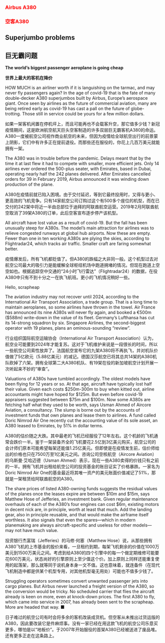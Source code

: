 ### <font color='red'>Airbus A380</font>
### <font color='red'>空客A380</font>
## Superjumbo problems 
## 巨无霸问题 
**The world’s biggest passenger aeroplane is going cheap** 

**世界上最大的客机在降价** 

HOW MUCH is an airliner worth if it is languishing on the tarmac, and may never fly passengers again? In the age of covid-19 that is the fate of many double-decker A380 superjumbos built by Airbus, Europe’s aerospace giant. Once seen by airlines as the future of commercial aviation, many are being retired early as covid-19 has cast a pall on the future of globe-trotting. Those still in service could be yours for a few million dollars.

如果一架客机闲置在停机坪上，而且可能再也不会载客升空，那它值多少钱？新冠疫情期间，这是欧洲航空航天巨头空客制造的许多双层巨无霸客机A380的命运。A380一度被航空公司视作商业航空的未来，但因为疫情给全球航空出行的前景蒙上阴影，它们中有许多正在提前退役。而那些还在服役的，你花上几百万美元就能拥有一架。

The A380 was in trouble before the pandemic. Delays meant that by the time it at last flew it had to compete with smaller, more efficient jets. Only 14 airlines ever ordered the 500-plus seater, with Emirates, based in Dubai, operating nearly half the 242 planes delivered. After Emirates cancelled orders for 39 in February 2019, Airbus announced it was winding down production of the plane.

A380在疫情前就已陷入困境。由于交付延迟，等到它最终投用时，又得与更小、更高效的飞机竞争。只有14家航空公司订购过这个有500多个座位的机型，而在已交付的242架中将近一半由总部位于迪拜的阿联酋航空运营。2019年2月阿联酋航空取消了39架A380的订单，此后空客宣布逐步停产该机型。

All aircraft have lost value as a result of covid-19. But the fall has been unusually steep for A380s. The model’s main attraction for airlines was to relieve congested runways at global hub airports. Now these are empty. Fewer than one in ten working A380s are plying the skies, according to Flightradar24, which tracks air traffic. Smaller craft are faring somewhat better.

疫情爆发后，所有飞机都贬值了。但A380的跌幅之大非同一般。这个机型过去对航空公司最大的吸引力是能缓解全球枢纽机场中跑道拥堵的情况。但现在跑道上空空如也。根据追踪空中交通的“24小时飞行雷达”（Flightradar24）的数据，在役A380中只有不到十分之一在执飞航班。更小的飞机情况稍好一些。

Hello, scrapheap

The aviation industry may not recover until 2024, according to the International Air Transport Association, a trade group. That is a long time to maintain aeroplanes, so some airlines have thrown in the towel. Air France has announced its nine A380s will never fly again, and booked a €500m ($588m) write-down in the value of its fleet. Germany’s Lufthansa has cut its 14-strong squadron by six. Singapore Airlines, the second-biggest operator with 19 planes, plans an ominous-sounding “review”.

行业组织国际航空运输协会（International Air Transport Association）认为，航空业可能要到2024年才能复苏。这对于飞机维护来说是一段很长的时间，所以一些航空公司索性放弃了。法国航空宣布它的九架A380将不再执飞，并对机队价值做了5亿欧元（5.88亿美元）的减记。德国汉莎航空已将其总共14架的A380机队砍掉了六架。拥有全球第二大A380机队、有19架在役的新加坡航空计划开展一次听起来不妙的“审查”。

Valuations of A380s have tumbled accordingly. The oldest models have been flying for 12 years or so. At that age, aircraft have typically lost half their value. Given each costs $250m-300m to buy when kitted out, airline accountants might have hoped for $125m. But even before covid-19 appraisers suggested between $75m and $100m. Now some A380s are fetching half what they used to be worth, says Usman Ahmed of Aircore Aviation, a consultancy. The slump is borne out by the accounts of investment funds that own planes and lease them to airlines. A fund called Doric Nimrod Air One recently cut the accounting value of its sole asset, an A380 leased to Emirates, by 51% in dollar terms.

A380的估价随之大跌。其中最老的飞机已经服役了12年左右。这个机龄的飞机通常会跌价一半。鉴于一架装备齐全的飞机要花2.5亿到3亿美元购买，航空公司的会计师们原本可能希望每架还能值1.25亿美元。但即使是在疫情发生前，估价师给出的价格也只在7500万至1亿美元之间。咨询公司空核航空（Aircore Aviation）的乌斯曼·艾哈迈德（Usman Ahmed）表示，现在一些A380卖得的价钱只有之前的一半。拥有飞机并出租给航空公司的投资基金的账目证实了价格暴跌。一家名为Doric Nimrod Air One的基金最近将其唯一资产的美元账面价值减记了51%，那就是一架租赁给阿联酋航空的A380。

The share prices of listed A380-owning funds suggests the residual values of the planes once the leases expire are between $10m and $15m, says Matthew Hose of Jefferies, an investment bank. Given regular maintenance overhauls of each of the A380’s four engines can cost $6m, existing motors in decent nick are, in principle, worth at least that much. Add the landing gear, also in principle reusable, and that would make the airframe itself worthless. It also signals that even the spares—which in modern planemaking are always aircraft-specific and useless for other models—may not have much value.

投资银行杰富瑞（Jefferies）的马修·何塞（Matthew Hose）说，从那些拥有A380飞机的上市基金的股价来看，一旦租约到期，每架飞机剩余的价值在1000万美元到1500万美元之间。考虑到给A380的四个引擎中的每一个做定期维修可能要花600万美元，状态尚好的引擎原则上至少值这个价。加上原则上同样还能重复使用的起落架，那么就等同于说机身本身一文不值。这也意味着，就连备件（在现代飞机制造中都是供某个机型专用，对其他机型毫无用处）可能也不值多少钱了。

Struggling operators sometimes convert unwanted passenger jets into cargo planes. But Airbus never launched a freight version of the A380, so the conversion would be tricky. No scheduled carrier that flies the aircraft already is keen on more, even at knock-down prices. The first A380 to fly, which came into service in 2007, has already been sent to the scrapheap. More are headed that way. ■

日子难过的航空公司有时会将多余的客机改装成货机。但空客从未推出过货运版的A380，因此要改装它是件麻烦事。没有一家已经在用这款飞机的航空公司乐意买更多，哪怕是以“地板价”。于2007年开始服役的首架A380已经被送进了废品堆。还有更多正走在这条路上。

